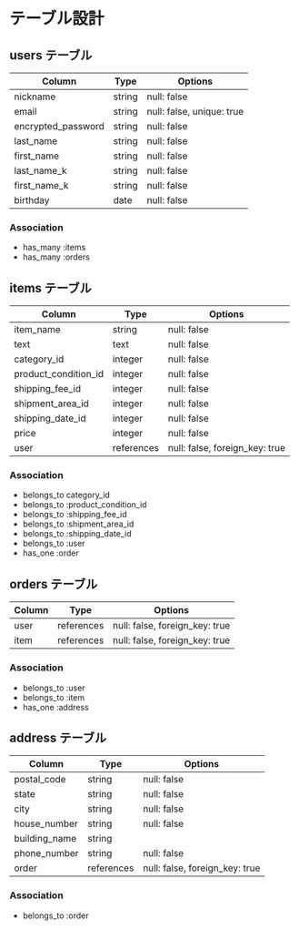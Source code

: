 # テーブル設計

## users テーブル

| Column             | Type   | Options                   |
| ------------------ | ------ | ------------------------- |
| nickname           | string | null: false               |
| email              | string | null: false, unique: true |
| encrypted_password | string | null: false               |
| last_name          | string | null: false               |
| first_name         | string | null: false               |
| last_name_k        | string | null: false               |
| first_name_k       | string | null: false               |
| birthday           | date   | null: false               |

### Association

- has_many :items
- has_many :orders

## items テーブル

| Column                | Type       | Options                            |
| --------------------- | ---------- | ---------------------------------- |
| item_name             | string     | null: false                        |
| text                  | text       | null: false                        |
| category_id           | integer    | null: false                        |
| product_condition_id  | integer　   | null: false                        |
| shipping_fee_id       | integer    | null: false                        |
| shipment_area_id      | integer    | null: false                        |
| shipping_date_id      | integer    | null: false                        |
| price                 | integer    | null: false                        |
| user                  | references | null: false, foreign_key: true     |


### Association

- belongs_to category_id
- belongs_to :product_condition_id
- belongs_to :shipping_fee_id
- belongs_to :shipment_area_id
- belongs_to :shipping_date_id
- belongs_to :user
- has_one :order

## orders テーブル

| Column     | Type       | Options                        |
| ---------- | ---------- | ------------------------------ |
| user       | references | null: false, foreign_key: true |
| item       | references | null: false, foreign_key: true |

### Association

- belongs_to :user
- belongs_to :item
- has_one :address

## address テーブル

| Column        | Type       | Options                        |
| ------        | ---------- | ------------------------------ |
| postal_code   | string     | null: false                    |
| state         | string     | null: false                    |
| city          | string     | null: false                    |
| house_number  | string     | null: false                    |
| building_name | string     |                                |
| phone_number  | string     | null: false                    |
| order         | references | null: false, foreign_key: true |


### Association

- belongs_to :order